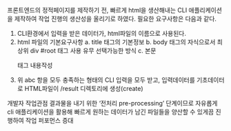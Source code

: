프론트엔드의 정적페이지를 제작하기 전, 빠르게 html을 생산해내는 CLI 애플리케이션을 제작하여 작업 진행의 생산성을 올리기로 하였다.
필요한 요구사항은 다음과 같다.

1. CLI환경에서 입력을 받은 데이터가, html파일의 이름으로 사용된다.
2. html 파일의 기본요구사항
    a. title 태그의 기본정보
    b. body 태그의 자식으로서 최상위 div #root 태그 사용 유무 선택가능한 방식 
    c. 본문<p> 태그 내용작성
4. 위 abc 항을 모두 충족하는 형태의 CLI 입력을 모두 받고, 입력데이터를 기초데이터로 HTML파일이 /result 디렉토리에 생성(create) 

개발자 작업관점
결과물을 내기 위한 ‘전처리 pre-processing’ 단계이므로 자유롭게 cli 애플리케이션을 활용해 빠르게 원하는 데이터가 남긴 파일들을 양산할 수 있게끔 진행하여 작업 퍼포먼스 증대
